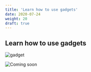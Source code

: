 ```yaml
---
title: 'Learn how to use gadgets'
date: 2020-07-24
weight: 20
draft: true
---
```


## Learn how to use gadgets

![gadget](/img/gadgets.3.svg?width=270px)

![Coming soon](/img/coming-soon.png)
